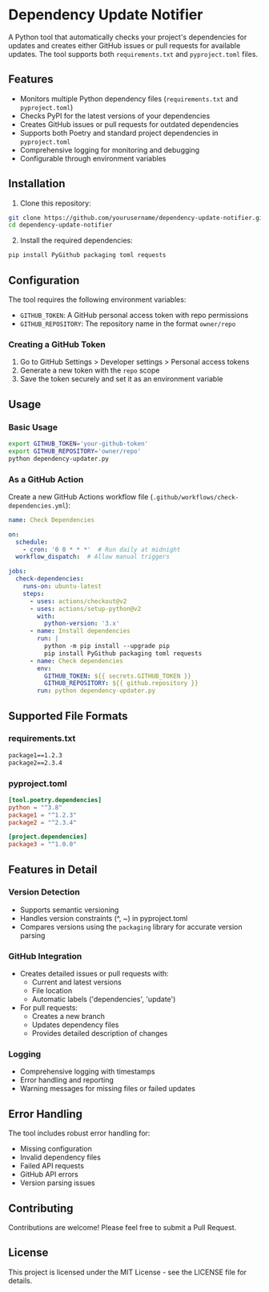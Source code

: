 # Dependency Update Notifier

A Python tool that automatically checks your project's dependencies for updates and creates either GitHub issues or pull requests for available updates. The tool supports both `requirements.txt` and `pyproject.toml` files.

## Features

- Monitors multiple Python dependency files (`requirements.txt` and `pyproject.toml`)
- Checks PyPI for the latest versions of your dependencies
- Creates GitHub issues or pull requests for outdated dependencies
- Supports both Poetry and standard project dependencies in `pyproject.toml`
- Comprehensive logging for monitoring and debugging
- Configurable through environment variables

## Installation

1. Clone this repository:
```bash
git clone https://github.com/yourusername/dependency-update-notifier.git
cd dependency-update-notifier
```

2. Install the required dependencies:
```bash
pip install PyGithub packaging toml requests
```

## Configuration

The tool requires the following environment variables:

- `GITHUB_TOKEN`: A GitHub personal access token with repo permissions
- `GITHUB_REPOSITORY`: The repository name in the format `owner/repo`

### Creating a GitHub Token

1. Go to GitHub Settings > Developer settings > Personal access tokens
2. Generate a new token with the `repo` scope
3. Save the token securely and set it as an environment variable

## Usage

### Basic Usage

```bash
export GITHUB_TOKEN='your-github-token'
export GITHUB_REPOSITORY='owner/repo'
python dependency-updater.py
```

### As a GitHub Action

Create a new GitHub Actions workflow file (`.github/workflows/check-dependencies.yml`):

```yaml
name: Check Dependencies

on:
  schedule:
    - cron: '0 0 * * *'  # Run daily at midnight
  workflow_dispatch:  # Allow manual triggers

jobs:
  check-dependencies:
    runs-on: ubuntu-latest
    steps:
      - uses: actions/checkout@v2
      - uses: actions/setup-python@v2
        with:
          python-version: '3.x'
      - name: Install dependencies
        run: |
          python -m pip install --upgrade pip
          pip install PyGithub packaging toml requests
      - name: Check dependencies
        env:
          GITHUB_TOKEN: ${{ secrets.GITHUB_TOKEN }}
          GITHUB_REPOSITORY: ${{ github.repository }}
        run: python dependency-updater.py
```

## Supported File Formats

### requirements.txt
```txt
package1==1.2.3
package2==2.3.4
```

### pyproject.toml
```toml
[tool.poetry.dependencies]
python = "^3.8"
package1 = "^1.2.3"
package2 = "^2.3.4"

[project.dependencies]
package3 = "^1.0.0"
```

## Features in Detail

### Version Detection
- Supports semantic versioning
- Handles version constraints (^, ~) in pyproject.toml
- Compares versions using the `packaging` library for accurate version parsing

### GitHub Integration
- Creates detailed issues or pull requests with:
  - Current and latest versions
  - File location
  - Automatic labels ('dependencies', 'update')
- For pull requests:
  - Creates a new branch
  - Updates dependency files
  - Provides detailed description of changes

### Logging
- Comprehensive logging with timestamps
- Error handling and reporting
- Warning messages for missing files or failed updates

## Error Handling

The tool includes robust error handling for:
- Missing configuration
- Invalid dependency files
- Failed API requests
- GitHub API errors
- Version parsing issues

## Contributing

Contributions are welcome! Please feel free to submit a Pull Request.

## License

This project is licensed under the MIT License - see the LICENSE file for details.
